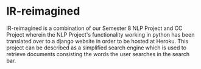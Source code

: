 # IR-reimagined

IR-reimagined is a combination of our Semester 8 NLP Project and CC Project wherein the NLP Project's functionality working in python has been translated over to a django website in order to be hosted at Heroku.
This project can be described as a simplified search engine which is used to retrieve documents consisting the words the user searches in the search bar.
